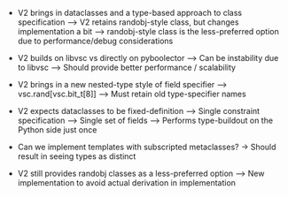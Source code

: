 

- V2 brings in dataclasses and a type-based approach to class specification
--> V2 retains randobj-style class, but changes implementation a bit
--> randobj-style class is the less-preferred option due to performance/debug considerations

- V2 builds on libvsc vs directly on pyboolector
--> Can be instability due to libvsc
--> Should provide better performance / scalability

- V2 brings in a new nested-type style of field specifier
--> vsc.rand[vsc.bit_t[8]]
--> Must retain old type-specifier names

- V2 expects dataclasses to be fixed-definition
--> Single constraint specification
--> Single set of fields
--> Performs type-buildout on the Python side just once

- Can we implement templates with subscripted metaclasses?
-> Should result in seeing types as distinct

- V2 still provides randobj classes as a less-preferred option
--> New implementation to avoid actual derivation in implementation



